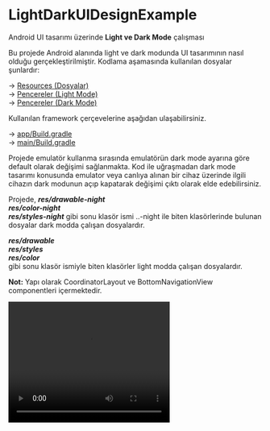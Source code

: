 # LightDarkUIDesignExample
Android UI tasarımı üzerinde **Light ve Dark Mode** çalışması

Bu projede Android alanında light ve dark modunda UI tasarımının nasıl olduğu gerçekleştirilmiştir. Kodlama aşamasında kullanılan dosyalar şunlardır:

-> <a href='https://github.com/mertatay-ce/LightDarkUIDesignExample/tree/main/app/src/main/res'>Resources (Dosyalar)</a> <br>
-> <a href='https://github.com/mertatay-ce/LightDarkUIDesignExample/tree/main/app/src/main/res/layout'>Pencereler (Light Mode)</a> <br>
-> <a href='https://github.com/mertatay-ce/LightDarkUIDesignExample/tree/main/app/src/main/res/layout-night'>Pencereler (Dark Mode)</a> <br>

Kullanılan framework çerçevelerine aşağıdan ulaşabilirsiniz. 

-> <a href='https://github.com/mertatay-ce/LightDarkUIDesignExample/blob/main/app/build.gradle'>app/Build.gradle</a> <br>
-> <a href='https://github.com/mertatay-ce/LightDarkUIDesignExample/blob/main/build.gradle'>main/Build.gradle</a>

Projede emulatör kullanma sırasında emulatörün dark mode ayarına göre default olarak değişimi sağlanmakta. Kod ile uğraşmadan dark mode tasarımı konusunda emulator veya canlıya alınan bir cihaz üzerinde ilgili cihazın dark modunun açıp kapatarak değişimi çıktı olarak elde edebilirsiniz.<br>

Projede, ***res/drawable-night*** <br> ***res/color-night*** <br> ***res/styles-night*** gibi sonu klasör ismi ..-night ile biten klasörlerinde bulunan dosyalar dark modda çalışan dosyalardır.

***res/drawable*** <br> ***res/styles*** <br> ***res/color*** <br> gibi sonu klasör ismiyle biten klasörler light modda çalışan dosyalardır.

**Not:** Yapı olarak CoordinatorLayout ve BottomNavigationView componentleri içermektedir.

<video width="320" height="240" controls>
  <source src="https://github.com/mertatay-ce/LightDarkUIDesignExample/tree/main/output.mov" type="video/mp4">
</video>

